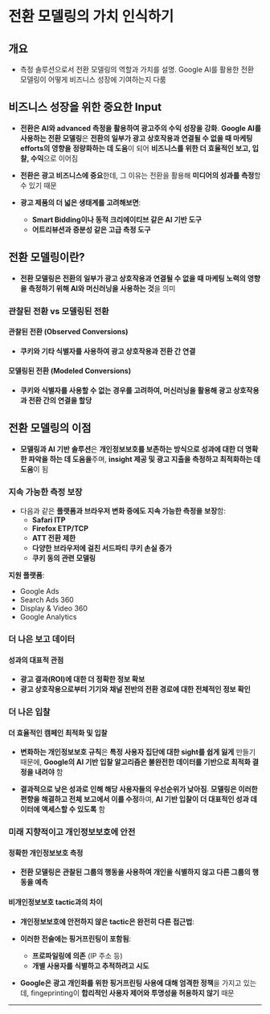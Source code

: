 # 전환 모델링의 가치 인식하기

## 개요
- 측정 솔루션으로서 전환 모델링의 역할과 가치를 설명. Google AI를 활용한 전환 모델링이 어떻게 비즈니스 성장에 기여하는지 다룸

## 비즈니스 성장을 위한 중요한 Input

- **전환은 AI와 advanced 측정을 활용하여 광고주의 수익 성장을 강화**. **Google AI를 사용하는 전환 모델링**은 **전환의 일부가 광고 상호작용과 연결될 수 없을 때 마케팅 efforts의 영향을 정량화하는 데 도움**이 되어 **비즈니스를 위한 더 효율적인 보고, 입찰, 수익**으로 이어짐

- **전환은 광고 비즈니스에 중요**한데, 그 이유는 전환을 활용해 **미디어의 성과를 측정**할 수 있기 때문

- **광고 제품의 더 넓은 생태계를 고려해보면**:
    - **Smart Bidding이나 동적 크리에이티브 같은 AI 기반 도구**
    - **어트리뷰션과 증분성 같은 고급 측정 도구**

## 전환 모델링이란?

- **전환 모델링은 전환의 일부가 광고 상호작용과 연결될 수 없을 때 마케팅 노력의 영향을 측정하기 위해 AI와 머신러닝을 사용하는 것**을 의미

### 관찰된 전환 vs 모델링된 전환

#### 관찰된 전환 (Observed Conversions)
- **쿠키와 기타 식별자를 사용하여 광고 상호작용과 전환 간 연결**

#### 모델링된 전환 (Modeled Conversions)
- **쿠키와 식별자를 사용할 수 없는 경우를 고려하여, 머신러닝을 활용해 광고 상호작용과 전환 간의 연결을 할당**

## 전환 모델링의 이점

- **모델링과 AI 기반 솔루션**은 **개인정보보호를 보존하는 방식으로 성과에 대한 더 명확한 파악을 하는 데 도움을**주며, **insight 제공 및 광고 지출을 측정하고 최적화하는 데 도움**이 됨

### 지속 가능한 측정 보장

- 다음과 같은 **플랫폼과 브라우저 변화 중에도 지속 가능한 측정을 보장**함:
    - **Safari ITP**
    - **Firefox ETP/TCP**
    - **ATT 전환 제한**
    - **다양한 브라우저에 걸친 서드파티 쿠키 손실 증가**
    - **쿠키 동의 관련 모델링**

**지원 플랫폼**:
- Google Ads
- Search Ads 360
- Display & Video 360
- Google Analytics

### 더 나은 보고 데이터

#### 성과의 대표적 관점
- **광고 결과(ROI)에 대한 더 정확한 정보 확보**
- **광고 상호작용으로부터 기기와 채널 전반의 전환 경로에 대한 전체적인 정보 확인**

### 더 나은 입찰

#### 더 효율적인 캠페인 최적화 및 입찰

- **변화하는 개인정보보호 규칙**은 **특정 사용자 집단에 대한 sight를 쉽게 잃게** 만들기 때문에, **Google의 AI 기반 입찰 알고리즘은 불완전한 데이터를 기반으로 최적화 결정을 내려야** 함

- **결과적으로 낮은 성과로 인해 해당 사용자들의 우선순위가 낮아짐**. **모델링은 이러한 편향을 해결하고 전체 보고에서 이를 수정**하여, **AI 기반 입찰이 더 대표적인 성과 데이터에 액세스할 수 있도록** 함

### 미래 지향적이고 개인정보보호에 안전

#### 정확한 개인정보보호 측정

- **전환 모델링은 관찰된 그룹의 행동을 사용하여 개인을 식별하지 않고 다른 그룹의 행동을 예측**

#### 비개인정보보호 tactic과의 차이

- **개인정보보호에 안전하지 않은 tactic은 완전히 다른 접근법**:

- **이러한 전술에는 핑거프린팅이 포함됨**:
    - **프로파일링에 의존** (IP 주소 등)
    - **개별 사용자를 식별하고 추적하려고 시도**

- **Google은 광고 개인화를 위한 핑거프린팅 사용에 대해 엄격한 정책**을 가지고 있는데, fingeprinting이 **합리적인 사용자 제어와 투명성을 허용하지 않기** 때문

---
